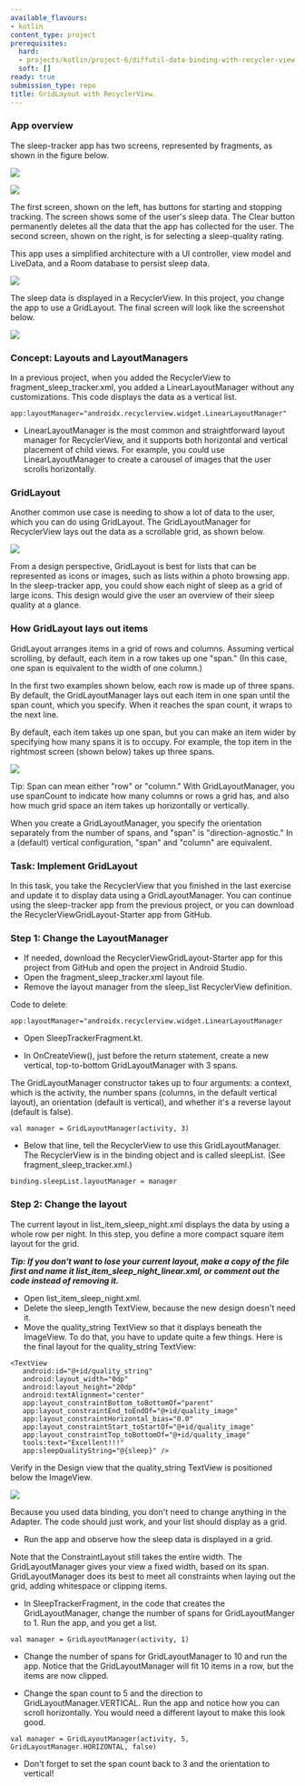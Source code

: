 ```yaml
---
available_flavours:
- kotlin
content_type: project
prerequisites:
  hard:
  - projects/kotlin/project-6/diffutil-data-binding-with-recycler-view
  soft: []
ready: true
submission_type: repo
title: GridLayout with RecyclerView.
---
```


### App overview

The sleep-tracker app has two screens, represented by fragments, as shown in the figure below.


![](76d78f63f88c3c86.png)

![](43590f0a4c00e138.png)


The first screen, shown on the left, has buttons for starting and stopping tracking. The screen shows some of the user's sleep data. The Clear button permanently deletes all the data that the app has collected for the user. The second screen, shown on the right, is for selecting a sleep-quality rating.

This app uses a simplified architecture with a UI controller, view model and LiveData, and a Room database to persist sleep data.

![](49f975f1e5fe689.png)

The sleep data is displayed in a RecyclerView. In this project, you change the app to use a GridLayout. The final screen will look like the screenshot below.

![](b0abde98c5f99bf6.png)

### Concept: Layouts and LayoutManagers

In a previous project, when you added the RecyclerView to fragment_sleep_tracker.xml, you added a LinearLayoutManager without any customizations. This code displays the data as a vertical list.

```
app:layoutManager="androidx.recyclerview.widget.LinearLayoutManager"
```

- LinearLayoutManager is the most common and straightforward layout manager for RecyclerView, and it supports both horizontal and vertical placement of child views. For example, you could use LinearLayoutManager to create a carousel of images that the user scrolls horizontally.

### GridLayout

Another common use case is needing to show a lot of data to the user, which you can do using GridLayout. The GridLayoutManager for RecyclerView lays out the data as a scrollable grid, as shown below.

![](fcf0fc4b78f8650.png)

From a design perspective, GridLayout is best for lists that can be represented as icons or images, such as lists within a photo browsing app. In the sleep-tracker app, you could show each night of sleep as a grid of large icons. This design would give the user an overview of their sleep quality at a glance.

### How GridLayout lays out items

GridLayout arranges items in a grid of rows and columns. Assuming vertical scrolling, by default, each item in a row takes up one "span." (In this case, one span is equivalent to the width of one column.)

In the first two examples shown below, each row is made up of three spans. By default, the GridLayoutManager lays out each item in one span until the span count, which you specify. When it reaches the span count, it wraps to the next line.

By default, each item takes up one span, but you can make an item wider by specifying how many spans it is to occupy. For example, the top item in the rightmost screen (shown below) takes up three spans.


![](f51951e6ce5d8737.png)


Tip: Span can mean either "row" or "column." With GridLayoutManager, you use spanCount to indicate how many columns or rows a grid has, and also how much grid space an item takes up horizontally or vertically.

When you create a GridLayoutManager, you specify the orientation separately from the number of spans, and "span" is "direction-agnostic." In a (default) vertical configuration, "span" and "column" are equivalent.

### Task: Implement GridLayout

In this task, you take the RecyclerView that you finished in the last exercise and update it to display data using a GridLayoutManager. You can continue using the sleep-tracker app from the previous project, or you can download the RecyclerViewGridLayout-Starter app from GitHub.

### Step 1: Change the LayoutManager
- If needed, download the RecyclerViewGridLayout-Starter app for this project from GitHub and open the project in Android Studio.
- Open the fragment_sleep_tracker.xml layout file.
- Remove the layout manager from the sleep_list RecyclerView definition.

Code to delete:

```
app:layoutManager="androidx.recyclerview.widget.LinearLayoutManager
```

- Open SleepTrackerFragment.kt.

- In OnCreateView(), just before the return statement, create a new vertical, top-to-bottom GridLayoutManager with 3 spans.

The GridLayoutManager constructor takes up to four arguments: a context, which is the activity, the number spans (columns, in the default vertical layout), an orientation (default is vertical), and whether it's a reverse layout (default is false).

```
val manager = GridLayoutManager(activity, 3)
```

- Below that line, tell the RecyclerView to use this GridLayoutManager. The RecyclerView is in the binding object and is called sleepList. (See fragment_sleep_tracker.xml.)

```
binding.sleepList.layoutManager = manager
```

### Step 2: Change the layout

The current layout in list_item_sleep_night.xml displays the data by using a whole row per night. In this step, you define a more compact square item layout for the grid.

***Tip: If you don't want to lose your current layout, make a copy of the file first and name it list_item_sleep_night_linear.xml, or comment out the code instead of removing it.***

- Open list_item_sleep_night.xml.
- Delete the sleep_length TextView, because the new design doesn't need it.
- Move the quality_string TextView so that it displays beneath the ImageView. To do that, you have to update quite a few things. Here is the final layout for the quality_string TextView:

```
<TextView
   android:id="@+id/quality_string"
   android:layout_width="0dp"
   android:layout_height="20dp"
   android:textAlignment="center"
   app:layout_constraintBottom_toBottomOf="parent"
   app:layout_constraintEnd_toEndOf="@+id/quality_image"
   app:layout_constraintHorizontal_bias="0.0"
   app:layout_constraintStart_toStartOf="@+id/quality_image"
   app:layout_constraintTop_toBottomOf="@+id/quality_image"
   tools:text="Excellent!!!"
   app:sleepQualityString="@{sleep}" />
```

Verify in the Design view that the quality_string TextView is positioned below the ImageView.

![](969906bdadeaa2dd.png)

Because you used data binding, you don't need to change anything in the Adapter. The code should just work, and your list should display as a grid.

- Run the app and observe how the sleep data is displayed in a grid.

Note that the ConstraintLayout still takes the entire width. The GridLayoutManager gives your view a fixed width, based on its span. GridLayoutManager does its best to meet all constraints when laying out the grid, adding whitespace or clipping items.

- In SleepTrackerFragment, in the code that creates the GridLayoutManager, change the number of spans for GridLayoutManger to 1. Run the app, and you get a list.

```
val manager = GridLayoutManager(activity, 1)
```

- Change the number of spans for GridLayoutManager to 10 and run the app. Notice that the GridLayoutManager will fit 10 items in a row, but the items are now clipped.

- Change the span count to 5 and the direction to GridLayoutManager.VERTICAL. Run the app and notice how you can scroll horizontally. You would need a different layout to make this look good.

```
val manager = GridLayoutManager(activity, 5, GridLayoutManager.HORIZONTAL, false)
```

- Don't forget to set the span count back to 3 and the orientation to vertical!
